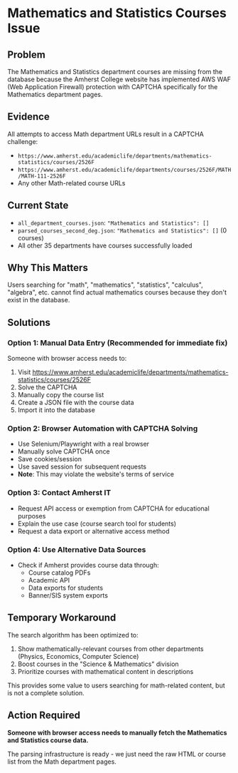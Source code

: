 # Mathematics and Statistics Courses Issue

## Problem
The Mathematics and Statistics department courses are missing from the database because the Amherst College website has implemented AWS WAF (Web Application Firewall) protection with CAPTCHA specifically for the Mathematics department pages.

## Evidence
All attempts to access Math department URLs result in a CAPTCHA challenge:
- `https://www.amherst.edu/academiclife/departments/mathematics-statistics/courses/2526F`
- `https://www.amherst.edu/academiclife/departments/courses/2526F/MATH/MATH-111-2526F`
- Any other Math-related course URLs

## Current State
- `all_department_courses.json`: `"Mathematics and Statistics": []`
- `parsed_courses_second_deg.json`: `"Mathematics and Statistics": []` (0 courses)
- All other 35 departments have courses successfully loaded

## Why This Matters
Users searching for "math", "mathematics", "statistics", "calculus", "algebra", etc. cannot find actual mathematics courses because they don't exist in the database.

## Solutions

### Option 1: Manual Data Entry (Recommended for immediate fix)
Someone with browser access needs to:
1. Visit https://www.amherst.edu/academiclife/departments/mathematics-statistics/courses/2526F
2. Solve the CAPTCHA
3. Manually copy the course list
4. Create a JSON file with the course data
5. Import it into the database

### Option 2: Browser Automation with CAPTCHA Solving
- Use Selenium/Playwright with a real browser
- Manually solve CAPTCHA once
- Save cookies/session
- Use saved session for subsequent requests
- **Note**: This may violate the website's terms of service

### Option 3: Contact Amherst IT
- Request API access or exemption from CAPTCHA for educational purposes
- Explain the use case (course search tool for students)
- Request a data export or alternative access method

### Option 4: Use Alternative Data Sources
- Check if Amherst provides course data through:
  - Course catalog PDFs
  - Academic API
  - Data exports for students
  - Banner/SIS system exports

## Temporary Workaround
The search algorithm has been optimized to:
1. Show mathematically-relevant courses from other departments (Physics, Economics, Computer Science)
2. Boost courses in the "Science & Mathematics" division
3. Prioritize courses with mathematical content in descriptions

This provides some value to users searching for math-related content, but is not a complete solution.

## Action Required
**Someone with browser access needs to manually fetch the Mathematics and Statistics course data.**

The parsing infrastructure is ready - we just need the raw HTML or course list from the Math department pages.
